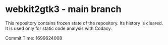 # webkit2gtk3 - main branch

This repository contains frozen state of the repository.
Its history is cleared. It is used only for static code
analysis with Codacy.

Commit Time: 1699624008